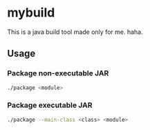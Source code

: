 # mybuild

This is a java build tool made only for me. haha.

## Usage

### Package non-executable JAR
```bash
./package <module>
```

### Package executable JAR
```bash
./package --main-class <class> <module>
```
